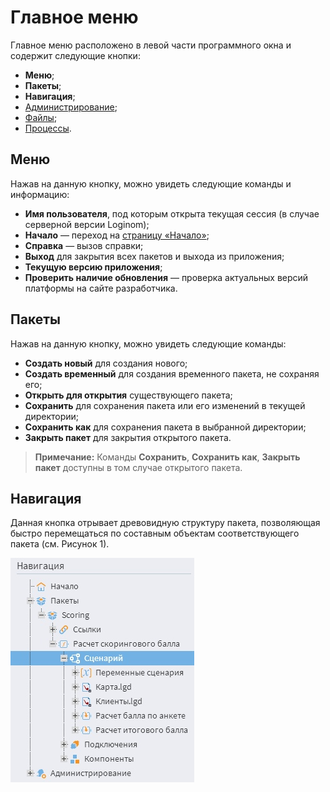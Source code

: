 # Главное меню

Главное меню расположено в левой части программного окна и содержит следующие кнопки:
* **Меню**;
* **Пакеты**;
* **Навигация**;
* [Администрирование](../admin/README.md);
* [Файлы](../location_user_files.md);
* [Процессы](./processes-panel.md).

## Меню

Нажав на данную кнопку, можно увидеть следующие команды и информацию:
      
* **Имя пользователя**, под которым открыта текущая сессия (в случае серверной версии Loginom);
* **Начало** — переход на [страницу «Начало»](./home-page.md);
* **Справка** — вызов справки;
* **Выход** для закрытия всех пакетов и выхода из приложения;
* **Текущую версию приложения**;
* **Проверить наличие обновления** — проверка актуальных версий платформы на сайте разработчика.

## Пакеты

Нажав на данную кнопку, можно увидеть следующие команды:

* **Создать новый** для создания нового;
* **Создать временный** для создания временного пакета, не сохраняя его;
* **Открыть для открытия** существующего пакета;
* **Сохранить** для сохранения пакета или его изменений в текущей директории;
* **Сохранить как** для сохранения пакета в выбранной директории;
* **Закрыть пакет** для закрытия открытого пакета.

>**Примечание:** Команды **Сохранить**, **Сохранить как**, **Закрыть пакет** доступны в том случае открытого пакета.

## Навигация

Данная кнопка отрывает древовидную структуру пакета, позволяющая быстро перемещаться по составным объектам соответствующего пакета (см. Рисунок 1).

![Навигация](./navigation.png)
